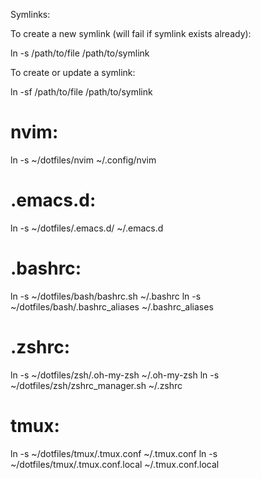 Symlinks:

To create a new symlink (will fail if symlink exists already):

ln -s /path/to/file /path/to/symlink

To create or update a symlink:

ln -sf /path/to/file /path/to/symlink

# nvim:
ln -s ~/dotfiles/nvim ~/.config/nvim

# .emacs.d:
ln -s ~/dotfiles/.emacs.d/ ~/.emacs.d

# .bashrc:
ln -s ~/dotfiles/bash/bashrc.sh ~/.bashrc
ln -s ~/dotfiles/bash/.bashrc_aliases ~/.bashrc_aliases

# .zshrc:
ln -s ~/dotfiles/zsh/.oh-my-zsh ~/.oh-my-zsh
ln -s ~/dotfiles/zsh/zshrc_manager.sh ~/.zshrc

# tmux:
ln -s ~/dotfiles/tmux/.tmux.conf ~/.tmux.conf
ln -s ~/dotfiles/tmux/.tmux.conf.local ~/.tmux.conf.local
